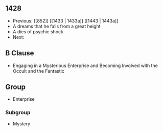 ## 1428
- Previous: [[852]] [[1433 | 1433a]] [[1443 | 1443a]] 
- A dreams that he falls from a great height
- A dies of psychic shock
- Next: 

## B Clause
- Engaging in a Mysterious Enterprise and Becoming Involved with the Occult and the Fantastic

## Group
- Enterprise

### Subgroup
- Mystery

